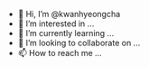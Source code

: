 - 👋 Hi, I’m @kwanhyeongcha
- 👀 I’m interested in ...
- 🌱 I’m currently learning ...
- 💞️ I’m looking to collaborate on ...
- 📫 How to reach me ...

<!---
kwanhyeongcha/kwanhyeongcha is a ✨ special ✨ repository because its `README.md` (this file) appears on your GitHub profile.
You can click the Preview link to take a look at your changes.
--->
